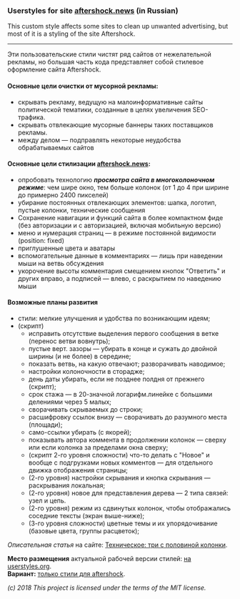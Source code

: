 ### Userstyles for site [aftershock.news](https://aftershock.news) (in Russian)

This custom style affects some sites to clean up unwanted advertising, but most of it is a styling of the site Aftershock.

---

Эти пользовательские стили чистят ряд сайтов от нежелательной рекламы, но большая часть кода представляет собой стилевое оформление сайта Aftershock.

#### Основные цели очистки от мусорной рекламы:

* скрывать рекламу, ведущую на малоинформативные сайты политической тематики, созданные в целях увеличения SEO-трафика.
* скрывать отвлекающие мусорные баннеры таких поставщиков рекламы.
* между делом &mdash; подправлять некоторые неудобства обрабатываемых сайтов

#### Основные цели стилизации  [aftershock.news](https://aftershock.news):

* опробовать технологию **_просмотра сайта в многоколоночном режиме_**: чем шире окно, тем больше колонок (от 1 до 4 при ширине до примерно 2400 пикселей)
* убирание постоянных отвлекающих элементов: шапка, логотип, пустые колонки, технические сообщения
* Сохранение навигации и функций сайта в более компактном фиде (без авторизации и с авторизацией, включая мобильную версию)
* меню и нумерация страниц &mdash; в режиме постоянной видимости (position: fixed)
* приглушенные цвета и аватары
* вспомогательные данные в комментариях &mdash; лишь при наведении мыши на ветвь обсуждения
* укорочение высоты комментария смещением кнопок "Ответить" и других вправо, а подписей &mdash; влево, с раскрытием по наведению мыши

#### Возможные планы развития

* стили: мелкие улучшения и удобства по возникающим идеям;
* (скрипт)
    * исправить отсутствие выделения первого сообщения в ветке (перенос ветви вовнутрь);
    * пустые верт. зазоры &mdash; убирать в конце и сужать до двойной ширины (и не более) в середине;
    * показать ветвь, на какую отвечают; разворачивать наводимое;
    * настройки колоночности в сторадже;
    * день даты убирать, если не позднее полдня от прежнего (скрипт);
    * срок стажа &mdash; в 20-значной логарифм.линейке с большими делениями через 5 малых;
    * сворачивать скрываемых до строки;
    * расшифровку ссылок внизу &mdash; сворачивать до разумного места (площади);
    * само-ссылки убирать (с якорей);
    * показывать автора коммента в продолжении колонок &mdash; сверху или если колонка за пределами окна сверху;
    * (скрипт 2-го уровня сложности) что-то делать с "Новое" и вообще с подгрузками новых комментов &mdash; для отдельного движка отображения страницы;
    * (2-го уровня) настройки скрывания и кнопка скрывания &mdash; раскрывания локальная;
    * (2-го уровня) новое для представления дерева &mdash; 2 типа связей: узел и цепь.
    * (2-го уровня) режим из сдвинутых колонок, чтобы отображались  соседние тексты (экран выше-ниже);
    * (3-го уровня сложности) цветные темы и их упорядочивание (базовые цвета, группы расцветок);

_Описательная статья_ на сайте:  [Техническое: три с половиной колонки](https://aftershock.news/?q=node/613633).

**Место размещения** актуальной рабочей версии стилей: [на userstyles.org](https://userstyles.org/styles/120609/clean-polit-garbage).<br>
**Вариант:** [только стили для aftershock](https://userstyles.org/styles/142209/aftershock-news-cleaning).

_(c) 2018 This project is licensed under the terms of the MIT license._